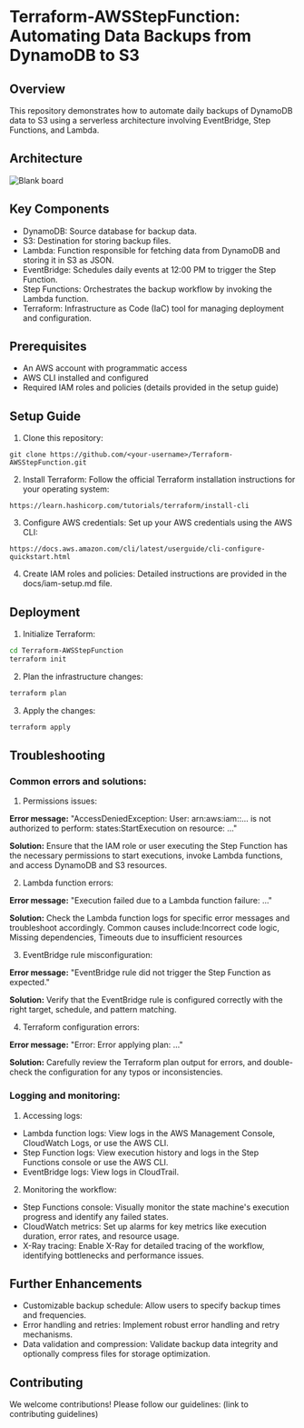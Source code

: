 # Terraform-AWSStepFunction: Automating Data Backups from DynamoDB to S3

## Overview

This repository demonstrates how to automate daily backups of DynamoDB data to S3 using a serverless architecture involving EventBridge, Step Functions, and Lambda.

## Architecture

![Blank board](https://github.com/DhruvS0/Terraform-AWSStepFunction/assets/113872537/83f0cf6b-f7cf-4442-b78e-5bd8011e2f4b)

## Key Components

- DynamoDB: Source database for backup data.
- S3: Destination for storing backup files.
- Lambda: Function responsible for fetching data from DynamoDB and storing it in S3 as JSON.
- EventBridge: Schedules daily events at 12:00 PM to trigger the Step Function.
- Step Functions: Orchestrates the backup workflow by invoking the Lambda function.
- Terraform: Infrastructure as Code (IaC) tool for managing deployment and configuration.
## Prerequisites

- An AWS account with programmatic access
- AWS CLI installed and configured
- Required IAM roles and policies (details provided in the setup guide)
## Setup Guide

1. Clone this repository:
```
git clone https://github.com/<your-username>/Terraform-AWSStepFunction.git
```
2. Install Terraform:
Follow the official Terraform installation instructions for your operating system:
```
https://learn.hashicorp.com/tutorials/terraform/install-cli
```
3. Configure AWS credentials:
Set up your AWS credentials using the AWS CLI:
```
https://docs.aws.amazon.com/cli/latest/userguide/cli-configure-quickstart.html
```
4. Create IAM roles and policies:
Detailed instructions are provided in the docs/iam-setup.md file.
## Deployment

1. Initialize Terraform:
```sh
cd Terraform-AWSStepFunction
terraform init
```
2. Plan the infrastructure changes:
```sh
terraform plan
```
3. Apply the changes:
```sh
terraform apply
```
## Troubleshooting

### Common errors and solutions:

1. Permissions issues:

**Error message:** "AccessDeniedException: User: arn:aws:iam::... is not authorized to perform: states:StartExecution on resource: ..."

**Solution:** Ensure that the IAM role or user executing the Step Function has the necessary permissions to start executions, invoke Lambda functions, and access DynamoDB and S3 resources.

2. Lambda function errors:

**Error message:** "Execution failed due to a Lambda function failure: ..."

**Solution:** Check the Lambda function logs for specific error messages and troubleshoot accordingly.
Common causes include:Incorrect code logic, Missing dependencies, Timeouts due to insufficient resources

3. EventBridge rule misconfiguration:

**Error message:** "EventBridge rule did not trigger the Step Function as expected."

**Solution:** Verify that the EventBridge rule is configured correctly with the right target, schedule, and pattern matching.

4. Terraform configuration errors:

**Error message:** "Error: Error applying plan: ..."

**Solution:** Carefully review the Terraform plan output for errors, and double-check the configuration for any typos or inconsistencies.

### Logging and monitoring:

1. Accessing logs:

- Lambda function logs: View logs in the AWS Management Console, CloudWatch Logs, or use the AWS CLI.
- Step Function logs: View execution history and logs in the Step Functions console or use the AWS CLI.
- EventBridge logs: View logs in CloudTrail.
2. Monitoring the workflow:

- Step Functions console: Visually monitor the state machine's execution progress and identify any failed states.
- CloudWatch metrics: Set up alarms for key metrics like execution duration, error rates, and resource usage.
- X-Ray tracing: Enable X-Ray for detailed tracing of the workflow, identifying bottlenecks and performance issues.
## Further Enhancements

- Customizable backup schedule: Allow users to specify backup times and frequencies.
- Error handling and retries: Implement robust error handling and retry mechanisms.
- Data validation and compression: Validate backup data integrity and optionally compress files for storage optimization.
## Contributing

We welcome contributions! Please follow our guidelines: (link to contributing guidelines)
